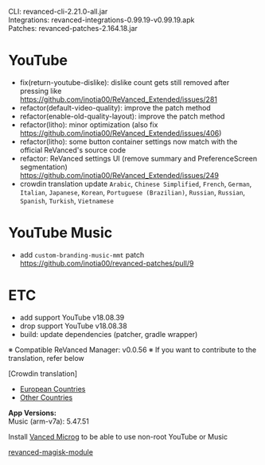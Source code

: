 CLI: revanced-cli-2.21.0-all.jar  
Integrations: revanced-integrations-0.99.19-v0.99.19.apk  
Patches: revanced-patches-2.164.18.jar  

YouTube
==
- fix(return-youtube-dislike): dislike count gets still removed after pressing like https://github.com/inotia00/ReVanced_Extended/issues/281
- refactor(default-video-quality): improve the patch method
- refactor(enable-old-quality-layout): improve the patch method
- refactor(litho): minor optimization (also fix https://github.com/inotia00/ReVanced_Extended/issues/406)
- refactor(litho): some button container settings now match with the official ReVanced's source code
- refactor: ReVanced settings UI (remove summary and PreferenceScreen segmentation) https://github.com/inotia00/ReVanced_Extended/issues/249
- crowdin translation update
`Arabic`, `Chinese Simplified`, `French`, `German`, `Italian`, `Japanese`, `Korean`, `Portuguese (Brazilian)`, `Russian`, `Russian`, `Spanish`, `Turkish`, `Vietnamese`


YouTube Music
==
- add `custom-branding-music-mmt` patch https://github.com/inotia00/revanced-patches/pull/9


ETC
==
- add support YouTube v18.08.39
- drop support YouTube v18.08.38
- build: update dependencies (patcher, gradle wrapper)


※ Compatible ReVanced Manager: v0.0.56
※ If you want to contribute to the translation, refer below

[Crowdin translation]
- [European Countries](https://crowdin.com/project/revancedextendedeu)
- [Other Countries](https://crowdin.com/project/revancedextended)
  
**App Versions:**  
Music (arm-v7a): 5.47.51  

Install [Vanced Microg](https://github.com/TeamVanced/VancedMicroG/releases) to be able to use non-root YouTube or Music  

[revanced-magisk-module](https://github.com/j-hc/revanced-magisk-module)  
